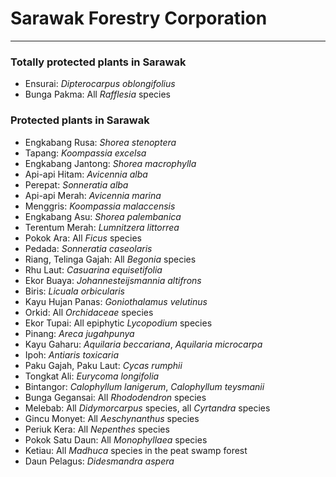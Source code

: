 # Sarawak Forestry Corporation

---

### Totally protected plants in Sarawak

* Ensurai: _Dipterocarpus oblongifolius_
* Bunga Pakma: All _Rafflesia_ species

### Protected plants in Sarawak

* Engkabang Rusa: _Shorea stenoptera_
* Tapang: _Koompassia excelsa_
* Engkabang Jantong: _Shorea macrophylla_
* Api-api Hitam: _Avicennia alba_
* Perepat: _Sonneratia alba_
* Api-api Merah: _Avicennia marina_
* Menggris: _Koompassia malaccensis_
* Engkabang Asu: _Shorea palembanica_
* Terentum Merah: _Lumnitzera littorrea_
* Pokok Ara: All _Ficus_ species
* Pedada: _Sonneratia caseolaris_
* Riang, Telinga Gajah: All _Begonia_ species
* Rhu Laut: _Casuarina equisetifolia_
* Ekor Buaya: _Johannesteijsmannia altifrons_
* Biris: _Licuala orbicularis_
* Kayu Hujan Panas: _Goniothalamus velutinus_
* Orkid: All _Orchidaceae_ species
* Ekor Tupai: All epiphytic _Lycopodium_ species
* Pinang: _Areca jugahpunya_
* Kayu Gaharu: _Aquilaria beccariana_, _Aquilaria microcarpa_
* Ipoh: _Antiaris toxicaria_
* Paku Gajah, Paku Laut: _Cycas rumphii_
* Tongkat Ali: _Eurycoma longifolia_
* Bintangor: _Calophyllum lanigerum_, _Calophyllum teysmanii_
* Bunga Gegansai: All _Rhododendron_ species
* Melebab: All _Didymorcarpus_ species, all _Cyrtandra_ species
* Gincu Monyet: All _Aeschynanthus_ species
* Periuk Kera: All _Nepenthes_ species
* Pokok Satu Daun: All _Monophyllaea_ species
* Ketiau: All _Madhuca_ species in the peat swamp forest
* Daun Pelagus: _Didesmandra aspera_